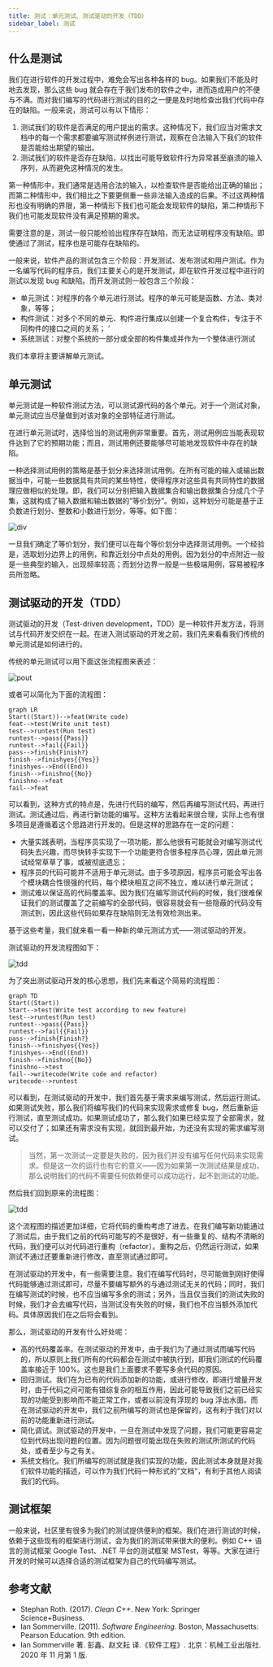 ```yaml
---
title: 测试：单元测试、测试驱动的开发（TDD）
sidebar_label: 测试
---
```


## 什么是测试

我们在进行软件的开发过程中，难免会写出各种各样的 bug。如果我们不能及时地去发现，那么这些 bug 就会存在于我们发布的软件之中，进而造成用户的不便与不满。而对我们编写的代码进行测试的目的之一便是及时地检查出我们代码中存在的缺陷。一般来说，测试可以有以下情形：

1. 测试我们的软件是否满足的用户提出的需求。这种情况下，我们应当对需求文档中的每一个需求都要编写测试样例进行测试，观察在合法输入下我们的软件是否能给出期望的输出。
2. 测试我们的软件是否存在缺陷，以找出可能导致软件行为异常甚至崩溃的输入序列，从而避免这种情况的发生。

第一种情形中，我们通常是选用合法的输入，以检查软件是否能给出正确的输出；而第二种情形中，我们相比之下要更侧重一些非法输入造成的后果。不过这两种情形也没有明确的界限，第一种情形下我们也可能会发现软件的缺陷，第二种情形下我们也可能发现软件没有满足预期的需求。

需要注意的是，测试一般只能检验出程序存在缺陷，而无法证明程序没有缺陷。即使通过了测试，程序也是可能存在缺陷的。

一般来说，软件产品的测试包含三个阶段：开发测试、发布测试和用户测试。作为一名编写代码的程序员，我们主要关心的是开发测试，即在软件开发过程中进行的测试以发现 bug 和缺陷。而开发测试则一般包含三个阶段：

- 单元测试：对程序的各个单元进行测试。程序的单元可能是函数、方法、类对象，等等；
- 构件测试：对多个不同的单元、构件进行集成以创建一个复合构件，专注于不同构件的接口之间的关系； ’
- 系统测试：对整个系统的一部分或全部的构件集成并作为一个整体进行测试

我们本章将主要讲解单元测试。

## 单元测试

单元测试是一种软件测试方法，可以测试源代码的各个单元。对于一个测试对象，单元测试应当尽量做到对该对象的全部特征进行测试。

在进行单元测试时，选择恰当的测试用例非常重要。首先，测试用例应当能表现软件达到了它的预期功能；而且，测试用例还要能够尽可能地发现软件中存在的缺陷。

一种选择测试用例的策略是基于划分来选择测试用例。在所有可能的输入或输出数据当中，可能一些数据具有共同的某些特性，使得程序对这些具有共同特性的数据理应做相似的处理。即，我们可以分别把输入数据集合和输出数据集合分成几个子集，这就构成了输入数据和输出数据的“等价划分”。例如，这种划分可能是基于正负数进行划分、整数和小数进行划分，等等。如下图：

![div](assets/tdd/div.png)

一旦我们确定了等价划分，我们便可以在每个等价划分中选择测试用例。一个经验是，选取划分边界上的用例，和靠近划分中点处的用例。因为划分的中点附近一般是一些典型的输入，出现频率较高；而划分边界一般是一些极端用例，容易被程序员所忽略。

## 测试驱动的开发（TDD）

测试驱动的开发（Test-driven development，TDD）是一种软件开发方法，将测试与代码开发交织在一起。在进入测试驱动的开发之前，我们先来看看我们传统的单元测试是如何进行的。

传统的单元测试可以用下面这张流程图来表述：

![pout](assets/tdd/pout.png)

或者可以简化为下面的流程图：

```mermaid
graph LR
Start((Start))-->feat(Write code)
feat-->test(Write unit test)
test-->runtest(Run test)
runtest-->pass{{Pass}}
runtest-->fail{{Fail}}
pass-->finish{Finish?}
finish-->finishyes{{Yes}}
finishyes-->End((End))
finish-->finishno{{No}}
finishno-->feat
fail-->feat
```

可以看到，这种方式的特点是，先进行代码的编写，然后再编写测试代码，再进行测试。测试通过后，再进行新功能的编写。这种方法看起来很合理，实际上也有很多项目是遵循着这个思路进行开发的。但是这样的思路存在一定的问题：

- 大量实践表明，当程序员实现了一项功能，那么他很有可能就会对编写测试代码失去兴趣，而尽快转手实现下一个功能更符合很多程序员心理，因此单元测试经常草草了事，或被彻底遗忘；
- 程序员的代码可能并不适用于单元测试。由于多项原因，程序员可能会写出各个模块耦合性很强的代码，每个模块相互之间不独立，难以进行单元测试；
- 测试难以保证高的代码覆盖率。因为我们在编写测试代码的时候，我们很难保证我们的测试覆盖了之前编写的全部代码，很容易就会有一些隐蔽的代码没有测试到，因此这些代码如果存在缺陷则无法有效检测出来。

基于这些考量，我们就来看一看一种新的单元测试方式——测试驱动的开发。

测试驱动的开发流程图如下：

![tdd](assets/tdd/tdd.png)

为了突出测试驱动开发的核心思想，我们先来看这个简易的流程图：

```mermaid
graph TD
Start((Start))
Start-->test(Write test according to new feature)
test-->runtest(Run test)
runtest-->pass{{Pass}}
runtest-->fail{{Fail}}
pass-->finish{Finish?}
finish-->finishyes{{Yes}}
finishyes-->End((End))
finish-->finishno{{No}}
finishno-->test
fail-->writecode(Write code and refactor)
writecode-->runtest
```

可以看到，在测试驱动的开发中，我们首先基于需求来编写测试，然后运行测试。如果测试失败，那么我们将编写我们的代码来实现需求或修复 bug，然后重新运行测试，直至测试成功。如果测试成功了，那么我们如果已经实现了全部需求，就可以交付了；如果还有需求没有实现，就回到最开始，为还没有实现的需求编写测试。

> 当然，第一次测试一定要是失败的，因为我们并没有编写任何代码来实现需求。但是这一次的运行也有它的意义——因为如果第一次测试结果是成功，那么说明我们的代码不需要任何依赖便可以成功运行，起不到测试的功能。

然后我们回到原来的流程图：

![tdd](assets/tdd/tdd.png)

这个流程图的描述更加详细，它将代码的重构考虑了进去。在我们编写新功能通过了测试后，由于我们之前的代码可能写的不是很好，有一些重复的、结构不清晰的代码，我们便可以对代码进行重构（refactor）。重构之后，仍然运行测试，如果测试不通过还要重新进行修改，直至测试通过即可。

在测试驱动的开发中，有一些需要注意。我们在编写代码时，尽可能做到刚好使得代码能够通过测试即可，尽量不要编写额外的与通过测试无关的代码；同时，我们在编写测试的时候，也不应当编写多余的测试；另外，当且仅当我们的测试失败的时候，我们才会去编写代码，当测试没有失败的时候，我们也不应当额外添加代码。具体原因我们在之后将会看到。

那么，测试驱动的开发有什么好处呢：

- 高的代码覆盖率。在测试驱动的开发中，由于我们为了通过测试而编写代码的，所以原则上我们所有的代码都会在测试中被执行到，即我们测试的代码覆盖率接近于 100%。这也是我们上面要求不要写多余代码的原因。
- 回归测试。我们在为已有的代码添加新的功能，或进行修改，即进行增量开发时，由于代码之间可能有错综复杂的相互作用，因此可能导致我们之前已经实现的功能受到影响而不能正常工作，或者以前没有浮现的 bug 浮出水面。而在测试驱动的开发中，我们之前所编写的测试也是保留的，这有利于我们对以前的功能重新进行测试。
- 简化调试。测试驱动的开发中，一旦在测试中发现了问题，我们可能更容易定位到代码出现问题的位置。因为问题很可能出现在失败的测试所测试的代码处，或者至少与之有关。
- 系统文档化。我们所编写的测试就是我们实现的功能，因此测试本身就是对我们软件功能的描述，可以作为我们代码一种形式的”文档“，有利于其他人阅读我们的代码。

## 测试框架

一般来说，社区里有很多为我们的测试提供便利的框架。我们在进行测试的时候，依赖于这些现有的框架进行测试，会为我们的测试带来很大的便利。例如 C++ 语言的测试框架 Google Test、.NET 平台的测试框架 MSTest，等等。大家在进行开发的时候可以选择合适的测试框架为自己的代码编写测试。

## 参考文献

- Stephan Roth. (2017). _Clean C++_. New York: Springer Science+Business.
- Ian Sommerville. (2011). _Software Engineering_. Boston, Massachusetts: Pearson Education. 9th edition.
- Ian Sommerville 著. 彭鑫、赵文耘 译.《软件工程》. 北京：机械工业出版社. 2020 年 11 月第 1 版.

